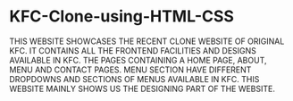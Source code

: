 # KFC-Clone-using-HTML-CSS
THIS WEBSITE SHOWCASES THE RECENT CLONE WEBSITE OF ORIGINAL KFC. IT CONTAINS ALL THE FRONTEND FACILITIES AND DESIGNS AVAILABLE IN KFC. THE PAGES CONTAINING A HOME PAGE, ABOUT, MENU AND CONTACT PAGES. MENU SECTION HAVE DIFFERENT DROPDOWNS AND SECTIONS OF MENUS AVAILABLE IN KFC. THIS WEBSITE MAINLY SHOWS US THE DESIGNING PART OF THE WEBSITE.
